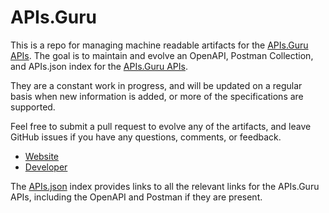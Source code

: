 # APIs.GuruThis is a repo for managing machine readable artifacts for the [APIs.Guru APIs](https://apis.guru/openapi-directory/). The goal is to maintain and evolve an OpenAPI, Postman Collection, and APIs.json index for the [APIs.Guru APIs](https://apis.guru/openapi-directory/).They are a constant work in progress, and will be updated on a regular basis when new information is added, or more of the specifications are supported.Feel free to submit a pull request to evolve any of the artifacts, and leave GitHub issues if you have any questions, comments, or feedback.- [Website](https://apis.guru/openapi-directory/)- [Developer](https://apis.guru/openapi-directory/)The [APIs.json](https://github.com/api-evangelist/apis-guru/blob/master/apis.json) index provides links to all the relevant links for the APIs.Guru APIs, including the OpenAPI and Postman if they are present.